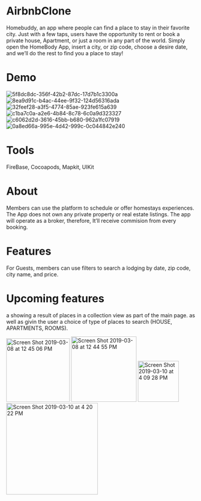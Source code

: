 # AirbnbClone

Homebuddy, an app where people can find a place to stay in their favorite city.
Just with a few taps, users have the opportunity to rent or book a private house,
Apartment,  or just a room in any part of the world. Simply open the HomeBody App, insert a city, or zip code, choose a desire date, and we’ll do the rest to find you a place to stay!

# Demo
![5f8dc8dc-356f-42b2-87dc-17d7b1c3300a](https://user-images.githubusercontent.com/43827399/54047916-551f4500-41a6-11e9-97a4-924dec9d4314.GIF)
![8ea9d91c-b4ac-44ee-9f32-124d56316ada](https://user-images.githubusercontent.com/43827399/54047917-551f4500-41a6-11e9-904c-9f754e71c877.GIF)
![32feef28-a3f5-4774-85ae-923fe615a639](https://user-images.githubusercontent.com/43827399/54047918-551f4500-41a6-11e9-9f9c-1d19bf045c57.GIF)
![c1ba7c0a-a2e6-4b84-8c78-6c0a9d323327](https://user-images.githubusercontent.com/43827399/54047919-55b7db80-41a6-11e9-988f-84f6a82c1265.GIF)
![c6062d2d-3616-45bb-b680-962a1fc07919](https://user-images.githubusercontent.com/43827399/54047920-55b7db80-41a6-11e9-8230-c44f2cb93526.GIF)
![0a8ed66a-995e-4d42-999c-0c044842e240](https://user-images.githubusercontent.com/43827399/54047915-551f4500-41a6-11e9-91e8-9ce4a6d09df4.GIF)
 
 # Tools 
FireBase, Cocoapods, Mapkit, UIKit

# About
 Members can use the platform to schedule or offer homestays experiences. The App does not own any private property or real estate listings. The app will operate as a broker, therefore, It’ll receive commision from every booking.
 
 # Features
 For Guests, members can use filters to search a lodging by date, zip code, city name, and price.

# Upcoming features
a showing a result of places in a collection view as part of the main page. as well as givin the user a choice of type of places to search (HOUSE, APARTMENTS, ROOMS).

<img width="169" alt="Screen Shot 2019-03-08 at 12 45 06 PM" src="https://user-images.githubusercontent.com/43827399/54078259-35197f80-4293-11e9-9dc2-b1637f6d7028.png"> <img width="174" alt="Screen Shot 2019-03-08 at 12 44 55 PM" src="https://user-images.githubusercontent.com/43827399/54078260-35197f80-4293-11e9-87ce-eb4c86d67b3d.png"> <img width="109" alt="Screen Shot 2019-03-10 at 4 09 28 PM" src="https://user-images.githubusercontent.com/43827399/54090855-fea13a80-434e-11e9-97c0-f3eedc5f8f51.png"> <img width="244" alt="Screen Shot 2019-03-10 at 4 20 22 PM" src="https://user-images.githubusercontent.com/43827399/54090958-73c13f80-4350-11e9-9c93-e4edf0f75364.png">

